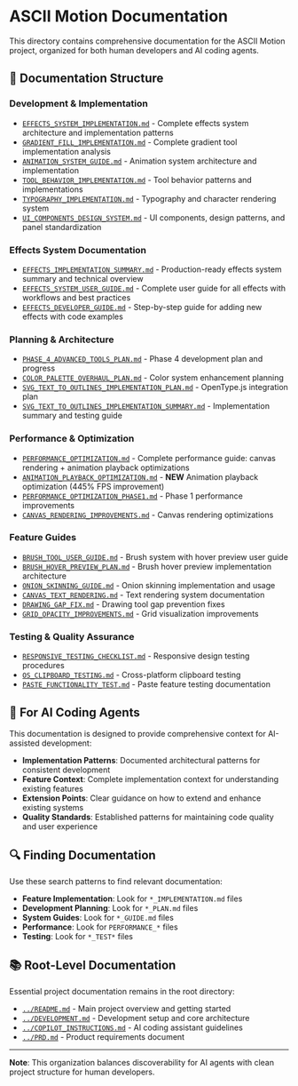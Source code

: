 # ASCII Motion Documentation

This directory contains comprehensive documentation for the ASCII Motion project, organized for both human developers and AI coding agents.

## 📁 **Documentation Structure**

### **Development & Implementation**
- [`EFFECTS_SYSTEM_IMPLEMENTATION.md`](./EFFECTS_SYSTEM_IMPLEMENTATION.md) - Complete effects system architecture and implementation patterns
- [`GRADIENT_FILL_IMPLEMENTATION.md`](./GRADIENT_FILL_IMPLEMENTATION.md) - Complete gradient tool implementation analysis
- [`ANIMATION_SYSTEM_GUIDE.md`](./ANIMATION_SYSTEM_GUIDE.md) - Animation system architecture and implementation
- [`TOOL_BEHAVIOR_IMPLEMENTATION.md`](./TOOL_BEHAVIOR_IMPLEMENTATION.md) - Tool behavior patterns and implementations
- [`TYPOGRAPHY_IMPLEMENTATION.md`](./TYPOGRAPHY_IMPLEMENTATION.md) - Typography and character rendering system
- [`UI_COMPONENTS_DESIGN_SYSTEM.md`](./UI_COMPONENTS_DESIGN_SYSTEM.md) - UI components, design patterns, and panel standardization

### **Effects System Documentation**
- [`EFFECTS_IMPLEMENTATION_SUMMARY.md`](./EFFECTS_IMPLEMENTATION_SUMMARY.md) - Production-ready effects system summary and technical overview
- [`EFFECTS_SYSTEM_USER_GUIDE.md`](./EFFECTS_SYSTEM_USER_GUIDE.md) - Complete user guide for all effects with workflows and best practices
- [`EFFECTS_DEVELOPER_GUIDE.md`](./EFFECTS_DEVELOPER_GUIDE.md) - Step-by-step guide for adding new effects with code examples

### **Planning & Architecture**
- [`PHASE_4_ADVANCED_TOOLS_PLAN.md`](./PHASE_4_ADVANCED_TOOLS_PLAN.md) - Phase 4 development plan and progress
- [`COLOR_PALETTE_OVERHAUL_PLAN.md`](./COLOR_PALETTE_OVERHAUL_PLAN.md) - Color system enhancement planning
- [`SVG_TEXT_TO_OUTLINES_IMPLEMENTATION_PLAN.md`](./SVG_TEXT_TO_OUTLINES_IMPLEMENTATION_PLAN.md) - OpenType.js integration plan
- [`SVG_TEXT_TO_OUTLINES_IMPLEMENTATION_SUMMARY.md`](./SVG_TEXT_TO_OUTLINES_IMPLEMENTATION_SUMMARY.md) - Implementation summary and testing guide

### **Performance & Optimization**
- [`PERFORMANCE_OPTIMIZATION.md`](./PERFORMANCE_OPTIMIZATION.md) - Complete performance guide: canvas rendering + animation playback optimizations
- [`ANIMATION_PLAYBACK_OPTIMIZATION.md`](./ANIMATION_PLAYBACK_OPTIMIZATION.md) - **NEW** Animation playback optimization (445% FPS improvement)
- [`PERFORMANCE_OPTIMIZATION_PHASE1.md`](./PERFORMANCE_OPTIMIZATION_PHASE1.md) - Phase 1 performance improvements  
- [`CANVAS_RENDERING_IMPROVEMENTS.md`](./CANVAS_RENDERING_IMPROVEMENTS.md) - Canvas rendering optimizations

### **Feature Guides**
- [`BRUSH_TOOL_USER_GUIDE.md`](./BRUSH_TOOL_USER_GUIDE.md) - Brush system with hover preview user guide
- [`BRUSH_HOVER_PREVIEW_PLAN.md`](./BRUSH_HOVER_PREVIEW_PLAN.md) - Brush hover preview implementation architecture
- [`ONION_SKINNING_GUIDE.md`](./ONION_SKINNING_GUIDE.md) - Onion skinning implementation and usage
- [`CANVAS_TEXT_RENDERING.md`](./CANVAS_TEXT_RENDERING.md) - Text rendering system documentation
- [`DRAWING_GAP_FIX.md`](./DRAWING_GAP_FIX.md) - Drawing tool gap prevention fixes
- [`GRID_OPACITY_IMPROVEMENTS.md`](./GRID_OPACITY_IMPROVEMENTS.md) - Grid visualization improvements

### **Testing & Quality Assurance**
- [`RESPONSIVE_TESTING_CHECKLIST.md`](./RESPONSIVE_TESTING_CHECKLIST.md) - Responsive design testing procedures
- [`OS_CLIPBOARD_TESTING.md`](./OS_CLIPBOARD_TESTING.md) - Cross-platform clipboard testing
- [`PASTE_FUNCTIONALITY_TEST.md`](./PASTE_FUNCTIONALITY_TEST.md) - Paste feature testing documentation

## 🤖 **For AI Coding Agents**

This documentation is designed to provide comprehensive context for AI-assisted development:

- **Implementation Patterns**: Documented architectural patterns for consistent development
- **Feature Context**: Complete implementation context for understanding existing features
- **Extension Points**: Clear guidance on how to extend and enhance existing systems
- **Quality Standards**: Established patterns for maintaining code quality and user experience

## 🔍 **Finding Documentation**

Use these search patterns to find relevant documentation:
- **Feature Implementation**: Look for `*_IMPLEMENTATION.md` files
- **Development Planning**: Look for `*_PLAN.md` files  
- **System Guides**: Look for `*_GUIDE.md` files
- **Performance**: Look for `PERFORMANCE_*` files
- **Testing**: Look for `*_TEST*` files

## 📚 **Root-Level Documentation**

Essential project documentation remains in the root directory:
- [`../README.md`](../README.md) - Main project overview and getting started
- [`../DEVELOPMENT.md`](../DEVELOPMENT.md) - Development setup and core architecture
- [`../COPILOT_INSTRUCTIONS.md`](../COPILOT_INSTRUCTIONS.md) - AI coding assistant guidelines
- [`../PRD.md`](../PRD.md) - Product requirements document

---

**Note**: This organization balances discoverability for AI agents with clean project structure for human developers.